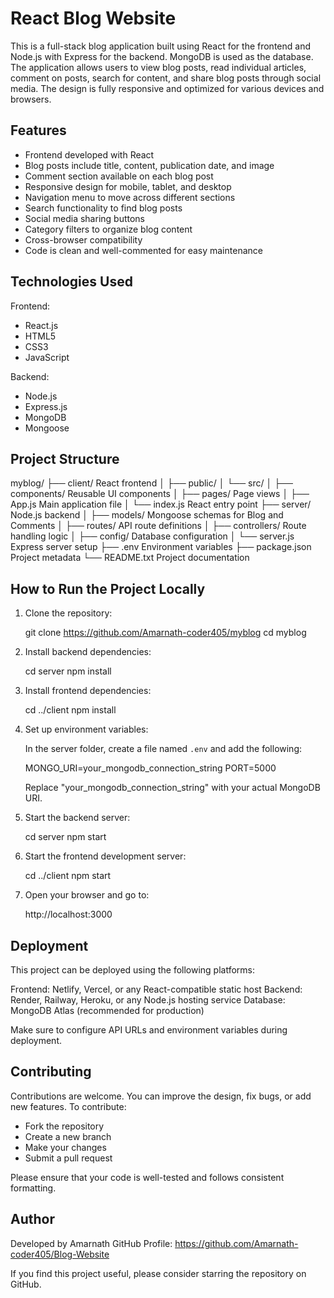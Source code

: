 React Blog Website
==================

This is a full-stack blog application built using React for the frontend and Node.js with Express for the backend. MongoDB is used as the database. The application allows users to view blog posts, read individual articles, comment on posts, search for content, and share blog posts through social media. The design is fully responsive and optimized for various devices and browsers.

Features
--------

- Frontend developed with React
- Blog posts include title, content, publication date, and image
- Comment section available on each blog post
- Responsive design for mobile, tablet, and desktop
- Navigation menu to move across different sections
- Search functionality to find blog posts
- Social media sharing buttons
- Category filters to organize blog content
- Cross-browser compatibility
- Code is clean and well-commented for easy maintenance

Technologies Used
-----------------

Frontend:
- React.js
- HTML5
- CSS3
- JavaScript

Backend:
- Node.js
- Express.js
- MongoDB
- Mongoose

Project Structure
-----------------

myblog/
├── client/                 React frontend
│   ├── public/
│   └── src/
│       ├── components/     Reusable UI components
│       ├── pages/          Page views
│       ├── App.js          Main application file
│       └── index.js        React entry point
├── server/                 Node.js backend
│   ├── models/             Mongoose schemas for Blog and Comments
│   ├── routes/             API route definitions
│   ├── controllers/        Route handling logic
│   ├── config/             Database configuration
│   └── server.js           Express server setup
├── .env                    Environment variables
├── package.json            Project metadata
└── README.txt              Project documentation

How to Run the Project Locally
------------------------------

1. Clone the repository:

   git clone https://github.com/Amarnath-coder405/myblog
   cd myblog

2. Install backend dependencies:

   cd server
   npm install

3. Install frontend dependencies:

   cd ../client
   npm install

4. Set up environment variables:

   In the server folder, create a file named `.env` and add the following:

   MONGO_URI=your_mongodb_connection_string
   PORT=5000

   Replace "your_mongodb_connection_string" with your actual MongoDB URI.

5. Start the backend server:

   cd server
   npm start

6. Start the frontend development server:

   cd ../client
   npm start

7. Open your browser and go to:

   http://localhost:3000

Deployment
----------

This project can be deployed using the following platforms:

Frontend: Netlify, Vercel, or any React-compatible static host
Backend: Render, Railway, Heroku, or any Node.js hosting service
Database: MongoDB Atlas (recommended for production)

Make sure to configure API URLs and environment variables during deployment.

Contributing
------------

Contributions are welcome. You can improve the design, fix bugs, or add new features. To contribute:

- Fork the repository
- Create a new branch
- Make your changes
- Submit a pull request

Please ensure that your code is well-tested and follows consistent formatting.

Author
------

Developed by Amarnath
GitHub Profile: https://github.com/Amarnath-coder405/Blog-Website

If you find this project useful, please consider starring the repository on GitHub.
